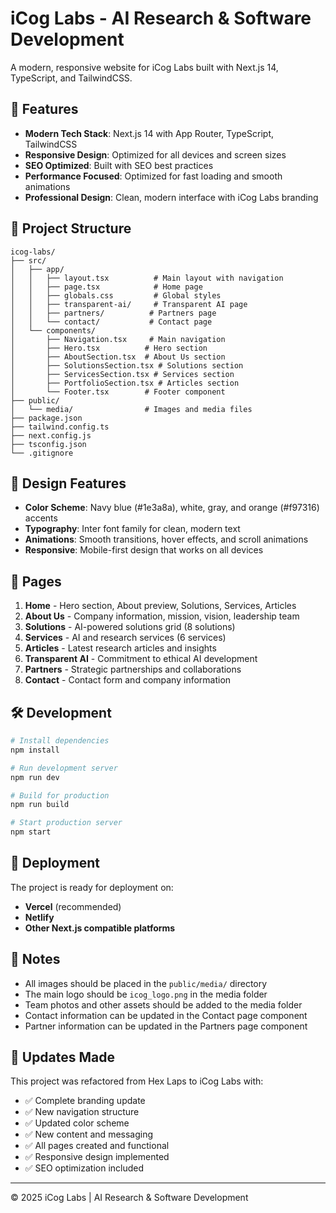 # iCog Labs - AI Research & Software Development

A modern, responsive website for iCog Labs built with Next.js 14, TypeScript, and TailwindCSS.

## 🚀 Features

- **Modern Tech Stack**: Next.js 14 with App Router, TypeScript, TailwindCSS
- **Responsive Design**: Optimized for all devices and screen sizes
- **SEO Optimized**: Built with SEO best practices
- **Performance Focused**: Optimized for fast loading and smooth animations
- **Professional Design**: Clean, modern interface with iCog Labs branding

## 📁 Project Structure

```
icog-labs/
├── src/
│   ├── app/
│   │   ├── layout.tsx          # Main layout with navigation
│   │   ├── page.tsx            # Home page
│   │   ├── globals.css         # Global styles
│   │   ├── transparent-ai/     # Transparent AI page
│   │   ├── partners/          # Partners page
│   │   └── contact/           # Contact page
│   └── components/
│       ├── Navigation.tsx     # Main navigation
│       ├── Hero.tsx          # Hero section
│       ├── AboutSection.tsx  # About Us section
│       ├── SolutionsSection.tsx # Solutions section
│       ├── ServicesSection.tsx # Services section
│       ├── PortfolioSection.tsx # Articles section
│       └── Footer.tsx        # Footer component
├── public/
│   └── media/                # Images and media files
├── package.json
├── tailwind.config.ts
├── next.config.js
├── tsconfig.json
└── .gitignore
```

## 🎨 Design Features

- **Color Scheme**: Navy blue (#1e3a8a), white, gray, and orange (#f97316) accents
- **Typography**: Inter font family for clean, modern text
- **Animations**: Smooth transitions, hover effects, and scroll animations
- **Responsive**: Mobile-first design that works on all devices

## 📄 Pages

1. **Home** - Hero section, About preview, Solutions, Services, Articles
2. **About Us** - Company information, mission, vision, leadership team
3. **Solutions** - AI-powered solutions grid (8 solutions)
4. **Services** - AI and research services (6 services)
5. **Articles** - Latest research articles and insights
6. **Transparent AI** - Commitment to ethical AI development
7. **Partners** - Strategic partnerships and collaborations
8. **Contact** - Contact form and company information

## 🛠️ Development

```bash
# Install dependencies
npm install

# Run development server
npm run dev

# Build for production
npm run build

# Start production server
npm start
```

## 🚀 Deployment

The project is ready for deployment on:
- **Vercel** (recommended)
- **Netlify**
- **Other Next.js compatible platforms**

## 📝 Notes

- All images should be placed in the `public/media/` directory
- The main logo should be `icog_logo.png` in the media folder
- Team photos and other assets should be added to the media folder
- Contact information can be updated in the Contact page component
- Partner information can be updated in the Partners page component

## 🔄 Updates Made

This project was refactored from Hex Laps to iCog Labs with:
- ✅ Complete branding update
- ✅ New navigation structure
- ✅ Updated color scheme
- ✅ New content and messaging
- ✅ All pages created and functional
- ✅ Responsive design implemented
- ✅ SEO optimization included

---

© 2025 iCog Labs | AI Research & Software Development
